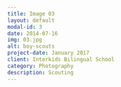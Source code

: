 ```yaml
---
title: Image 03
layout: default
modal-id: 3
date: 2014-07-16
img: 03.jpg
alt: boy-scouts
project-date: January 2017
client: Interkids Bilingual School
category: Photography
description: Scouting
---
```

